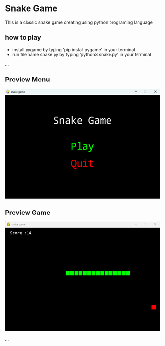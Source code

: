 # Snake Game

This is a classic snake game creating using python programing language

## how to play

- install pygame by typing 'pip install pygame' in your terminal
- run file name snake.py by typing 'python3 snake.py' in your terminal

...

## Preview Menu

![Menu Preview](menu_preview.png)

## Preview Game

![Game Preview](gameplay_preview.png)

...
